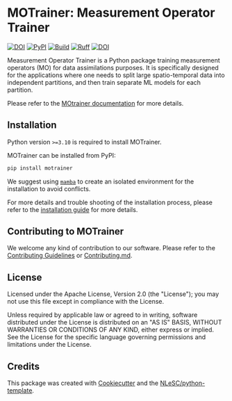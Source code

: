 # MOTrainer: Measurement Operator Trainer

[![DOI](https://zenodo.org/badge/DOI/10.5281/zenodo.7540442.svg)](https://doi.org/10.5281/zenodo.7540442)
[![PyPI](https://img.shields.io/pypi/v/motrainer.svg?colorB=blue)](https://pypi.python.org/project/motrainer/)
[![Build](https://github.com/VegeWaterDynamics/motrainer/actions/workflows/build.yml/badge.svg)](https://github.com/VegeWaterDynamics/motrainer/actions/workflows/build.yml)
[![Ruff](https://github.com/VegeWaterDynamics/motrainer/actions/workflows/lint.yml/badge.svg)](https://github.com/VegeWaterDynamics/motrainer/actions/workflows/lint.yml)
[![DOI](https://joss.theoj.org/papers/10.21105/joss.06591/status.svg)](https://doi.org/10.21105/joss.06591)

Measurement Operator Trainer is a Python package training measurement operators (MO) for data assimilations purposes. It is specifically designed for the applications where one needs to split large spatio-temporal data into independent partitions, and then train separate ML models for each partition.

Please refer to the [MOtrainer documentation](https://vegewaterdynamics.github.io/motrainer/) for more details.

## Installation

Python version `>=3.10` is required to install MOTrainer.

MOTrainer can be installed from PyPI:

```sh
pip install motrainer
```

We suggest using [`mamba`](https://mamba.readthedocs.io/en/latest/installation/mamba-installation.html#fresh-install-recommended) to create an isolated environment for the installation to avoid conflicts.

For more details and trouble shooting of the installation process, please refer to the [installation guide](https://vegewaterdynamics.github.io/motrainer/setup/) for more details.

## Contributing to MOTrainer

We welcome any kind of contribution to our software. Please refer to the [Contributing Guidelines](https://vegewaterdynamics.github.io/motrainer/CONTRIBUTING/) or [Contributing.md](./docs/CONTRIBUTING.md).

## License

Licensed under the Apache License, Version 2.0 (the "License"); you may not use this file except in compliance with the License.

Unless required by applicable law or agreed to in writing, software distributed under the License is distributed on an "AS IS" BASIS, WITHOUT WARRANTIES OR CONDITIONS OF ANY KIND, either express or implied. See the License for the specific language governing permissions and limitations under the License.

## Credits

This package was created with [Cookiecutter](https://github.com/audreyr/cookiecutter) and the [NLeSC/python-template](https://github.com/NLeSC/python-template).